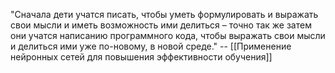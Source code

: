 "Сначала дети учатся писать, чтобы уметь формулировать и выражать свои мысли и иметь возможность ими делиться – точно так же затем они учатся написанию программного кода, чтобы выражать свои мысли и делиться ими уже по-новому, в новой среде." -- [[Применение нейронных сетей для повышения эффективности обучения]]